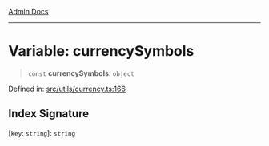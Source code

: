 [Admin Docs](/)

***

# Variable: currencySymbols

> `const` **currencySymbols**: `object`

Defined in: [src/utils/currency.ts:166](https://github.com/hustlernik/talawa-admin/blob/fe326ed17e0fa5ad916ff9f383f63b5d38aedc7b/src/utils/currency.ts#L166)

## Index Signature

\[`key`: `string`\]: `string`
